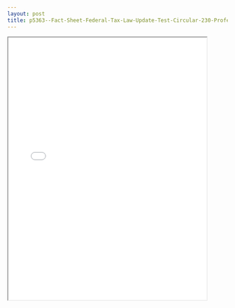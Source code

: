 ```yaml
---
layout: post
title: p5363--Fact-Sheet-Federal-Tax-Law-Update-Test-Circular-230-Professionals-VITA-Partners-Volunteers
---
```


<div class="pdf-container">
<iframe src="/ea/_pdf-2-md/p5363--Fact-Sheet-Federal-Tax-Law-Update-Test-Circular-230-Professionals-VITA-Partners-Volunteers.pdf" height="600" width="90%" allowFullScreen="true"></iframe>
</div>

